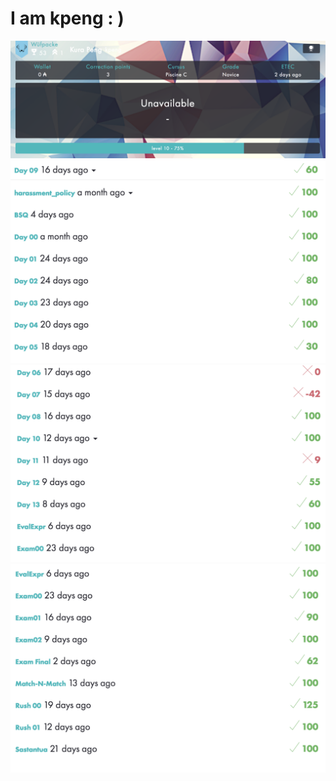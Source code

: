 # I am kpeng : )
<img src="profile.png" /> 
<img src="s1.png" />
<img src="s2.png" />
<img src="s3.png" />
